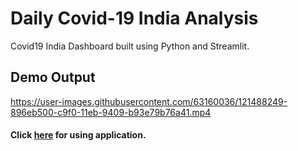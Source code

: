 # Daily Covid-19 India Analysis

Covid19 India Dashboard built using Python and Streamlit.

## Demo Output


https://user-images.githubusercontent.com/63160036/121488249-896eb500-c9f0-11eb-9409-b93e79b76a41.mp4




#### Click [here](https://share.streamlit.io/pranav-p-99/daily-india-covid-analysis/main/app.py) for using application.

